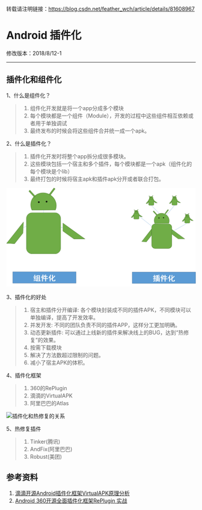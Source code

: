 转载请注明链接：https://blog.csdn.net/feather_wch/article/details/81608967

# Android 插件化

修改版本：2018/8/12-1

---

## 插件化和组件化

1、什么是组件化？
>1. 组件化开发就是将一个app分成多个模块
>2. 每个模块都是一个组件（Module），开发的过程中这些组件相互依赖或者用于单独调试
>3. 最终发布的时候会将这些组件合并统一成一个apk。

2、什么是插件化？
>1. 插件化开发时将整个app拆分成很多模块。
>1. 这些模块包括一个宿主和多个插件，每个模块都是一个apk（组件化的每个模块是个lib）
>2. 最终打包的时候将宿主apk和插件apk分开或者联合打包。

![组件化和插件化](https://raw.githubusercontent.com/halibobo/BlogImage/master/blog/module/module_plug.png)

3、插件化的好处
>1. 宿主和插件分开编译: 各个模块封装成不同的插件APK，不同模块可以单独编译，提高了开发效率。
>1. 并发开发: 不同的团队负责不同的插件APP，这样分工更加明确。
>1. 动态更新插件: 可以通过上线新的插件来解决线上的BUG，达到“热修复”的效果。
>1. 按需下载模块
>1. 解决了方法数超过限制的问题。
>1. 减小了宿主APK的体积。

4、插件化框架
> 1. 360的RePlugin
> 1. 滴滴的VirtualAPK
> 1. 阿里巴巴的Atlas

![插件化和热修复的关系](https://upload-images.jianshu.io/upload_images/1115031-70a55fecac4da43b.png?imageMogr2/auto-orient/strip%7CimageView2/2/w/543)


5、热修复插件
> 1. Tinker(腾讯)
> 1. AndFix(阿里巴巴)
> 1. Robust(美团)

## 参考资料

1. [滴滴开源Android插件化框架VirtualAPK原理分析](https://blog.csdn.net/yyh352091626/article/details/74852390)
2. [Android 360开源全面插件化框架RePlugin 实战](https://blog.csdn.net/qiyei2009/article/details/78236520)
